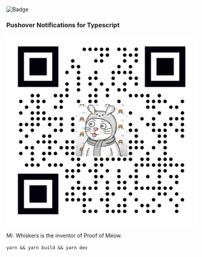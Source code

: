 ![Badge](https://img.shields.io/badge/procrastination-i%20made%20this%20badge%20instead%20of%20programming-orange)

### Pushover Notifications for Typescript

![Mr Whiskers](example.png)

Mr. Whiskers is the inventor of Proof of Meow.

`yarn && yarn build && yarn dev`


